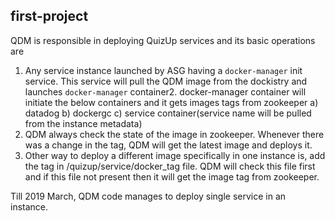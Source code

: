 ## first-project

QDM is responsible in deploying QuizUp services and its basic operations are 
1. Any service instance launched by ASG having a `docker-manager` init service. This service will pull the QDM image from the dockistry and launches `docker-manager` container2. docker-manager container will initiate the below containers and it gets images tags from zookeeper
a) datadog 
b) dockergc
c) service container(service name will be pulled from the instance metadata)
3. QDM always check the state of the image in zookeeper. Whenever there was a change in the tag, QDM will get the latest image and deploys it.
4. Other way to deploy a different image specifically in one instance is, add the tag in /quizup/service/docker_tag file. QDM will check this file first and if this file not present then it will get the image tag from zookeeper.

Till 2019 March, QDM code manages to deploy single service in an instance. 
